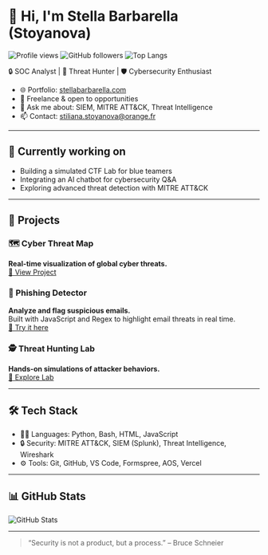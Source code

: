# 👋 Hi, I'm Stella Barbarella (Stoyanova)

![Profile views](https://komarev.com/ghpvc/?username=stellababy2004&label=Profile%20views&color=0e75b6&style=flat)
![GitHub followers](https://img.shields.io/github/followers/stellababy2004?label=Followers&style=flat)
![Top Langs](https://github-readme-stats.vercel.app/api/top-langs/?username=stellababy2004&layout=compact&theme=radical)

🔒 SOC Analyst | 🧠 Threat Hunter | 🛡️ Cybersecurity Enthusiast

- 🌐 Portfolio: [stellabarbarella.com](https://www.stellabarbarella.com)
- 💼 Freelance & open to opportunities
- 💬 Ask me about: SIEM, MITRE ATT&CK, Threat Intelligence
- 📫 Contact: stiliana.stoyanova@orange.fr

---

## 🧠 Currently working on
- Building a simulated CTF Lab for blue teamers
- Integrating an AI chatbot for cybersecurity Q&A
- Exploring advanced threat detection with MITRE ATT&CK

---

## 🚀 Projects

### 🗺️ Cyber Threat Map  
**Real-time visualization of global cyber threats.**  
[🔗 View Project](https://stellabarbarella.com/cyber-threat-map.html)

### 📧 Phishing Detector  
**Analyze and flag suspicious emails.**  
Built with JavaScript and Regex to highlight email threats in real time.  
[🔗 Try it here](https://stellabarbarella.com/phishing-check.html)

### 🕵️ Threat Hunting Lab  
**Hands-on simulations of attacker behaviors.**  
[🔗 Explore Lab]([https://stellabarbarella.com/threat-hunting.html](https://stellabarbarella.com/live-threats.html))

---

## 🛠️ Tech Stack
- 👨‍💻 Languages: Python, Bash, HTML, JavaScript
- 🔒 Security: MITRE ATT&CK, SIEM (Splunk), Threat Intelligence, Wireshark
- ⚙️ Tools: Git, GitHub, VS Code, Formspree, AOS, Vercel

---

## 📊 GitHub Stats

![GitHub Stats](https://github-readme-stats.vercel.app/api?username=stellababy2004&show_icons=true&theme=radical)

---

> “Security is not a product, but a process.” – Bruce Schneier

